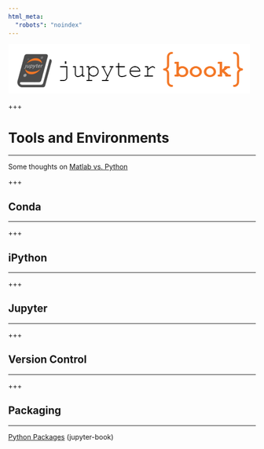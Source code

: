 ```yaml
---
html_meta:
  "robots": "noindex"
---
```


![](../../logo.png)

+++

# Tools and Environments
<hr>

Some thoughts on [Matlab vs. Python](https://realpython.com/matlab-vs-python/)

+++

## Conda
<hr>

+++

## iPython
<hr>

+++

## Jupyter
<hr>

+++

## Version Control
<hr>

+++

## Packaging
<hr>

[Python Packages](https://py-pkgs.org/) (jupyter-book)
